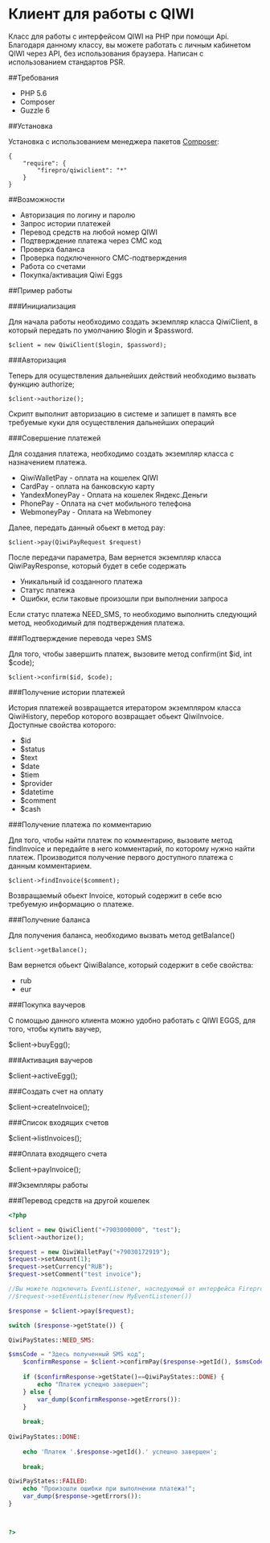 # Клиент для работы c QIWI
Класс для работы с интерфейсом QIWI на PHP при помощи Api. Благодаря данному классу, вы можете работать с личным кабинетом QIWI через API, без использования браузера. Написан с использованием стандартов PSR.

##Требования

* PHP 5.6 
* Composer
* Guzzle 6

##Установка

Установка с использованием менеджера пакетов [Composer](http://getcomposer.org):

```
{ 
    "require": {
        "firepro/qiwiclient": "*"
    }
}
```

##Возможности

* Авторизация по логину и паролю
* Запрос истории платежей
* Перевод средств на любой номер QIWI
* Подтверждение платежа через СМС код
* Проверка баланса
* Проверка подключенного СМС-подтверждения
* Работа со счетами
* Покупка/активация Qiwi Eggs

##Пример работы

###Инициализация

Для начала работы необходимо создать экземпляр класса QiwiClient, в который передать по умолчанию $login и $password.

``$client = new QiwiClient($login, $password);``

###Авторизация

Теперь для осуществления дальнейших действий необходимо вызвать функцию authorize;

``$client->authorize();``

Скрипт выполнит авторизацию в системе и запишет в память все требуемые куки для осуществления дальнейших операций

###Совершение платежей

Для создания платежа, необходимо создать экземпляр класса с назначением платежа.

* QiwiWalletPay - оплата на кошелек QIWI
* CardPay - оплата на банковскую карту
* YandexMoneyPay - Оплата на кошелек Яндекс.Деньги
* PhonePay - Оплата на счет мобильного телефона
* WebmoneyPay - Оплата на Webmoney

Далее, передать данный обьект в метод pay:

``$client->pay(QiwiPayRequest $request)``

После передачи параметра, Вам вернется экземпляр класса QiwiPayResponse, который будет в себе содержать 

* Уникальный id созданного платежа
* Статус платежа
* Ошибки, если таковые произошли при выполнении запроса

Если статус платежа NEED_SMS, то необходимо выполнить следующий метод, необходимый для подтверждения платежа.

###Подтверждение перевода через SMS

Для того, чтобы завершить платеж, вызовите метод confirm(int $id, int $code);

``$client->confirm($id, $code);``

###Получение истории платежей

История платежей возвращается итератором экземпляром класса QiwiHistory, перебор которого возвращает обьект QiwiInvoice. Доступные свойства которого:

* $id
* $status
* $text
* $date
* $tiem
* $provider
* $datetime
* $comment
* $cash

###Получение платежа по комментарию

Для того, чтобы найти платеж по комментарию, вызовите метод findInvoice и передайте в него комментарий, по которому нужно найти платеж. Производится получение первого доступного платежа с данным комментарием.

``$client->findInvoice($comment);``

Возвращаемый обьект Invoice, который содержит в себе всю требуемую информацию о платеже.

###Получение баланса 

Для получения баланса, необходимо вызвать метод getBalance()

``$client->getBalance();``

Вам вернется обьект QiwiBalance, который содержит в себе свойства:

* rub
* eur

###Покупка ваучеров

С помощью данного клиента можно удобно работать с QIWI EGGS, для того, чтобы купить ваучер, 

$client->buyEgg();

###Активация ваучеров

$client->activeEgg();

###Создать счет на оплату

$client->createInvoice();

###Cписок входящих счетов

$client->listInvoices();

###Оплата входящего счета

$client->payInvoice();

##Экземпляры работы

###Перевод средств на другой кошелек

```PHP
<?php

$client = new QiwiClient("+7903000000", "test");
$client->authorize();

$request = new QiwiWalletPay("+79030172919");
$request->setAmount(1);
$request->setCurrency("RUB");
$request->setComment("test invoice");

//Вы можете подключить EventListener, наследуемый от интерфейса Firepro/Qiwi/PayEventListener 
//$request->setEventListener(new MyEventListener())

$response = $client->pay($request);

switch ($response->getState()) {

QiwiPayStates::NEED_SMS: 

$smsCode = "Здесь полученный SMS код";
    $confirmResponse = $client->confirmPay($response->getId(), $smsCode);
    
    if ($confirmResponse->getState()==QiwiPayStates::DONE) {
        echo "Платеж успещно завершен";
    } else {
        var_dump($confirmResponse->getErrors()):
    }
    
    break;
    
QiwiPayStates::DONE:
    
    echo 'Платеж '.$response->getId().' успешно завершен'; 
    
    break;

QiwiPayStates::FAILED:
    echo "Произошли ошибки при выполнении платежа!";
    var_dump($response->getErrors()):
}



?>

```


